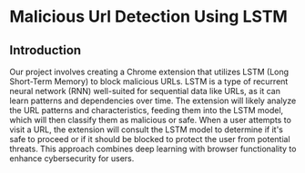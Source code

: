 # Malicious Url Detection Using LSTM
## Introduction
Our project involves creating a Chrome extension that utilizes LSTM (Long Short-Term Memory) to block malicious URLs. LSTM is a type of recurrent neural network (RNN) well-suited for sequential data like URLs, as it can learn patterns and dependencies over time. The extension will likely analyze the URL patterns and characteristics, feeding them into the LSTM model, which will then classify them as malicious or safe. When a user attempts to visit a URL, the extension will consult the LSTM model to determine if it's safe to proceed or if it should be blocked to protect the user from potential threats. This approach combines deep learning with browser functionality to enhance cybersecurity for users.
